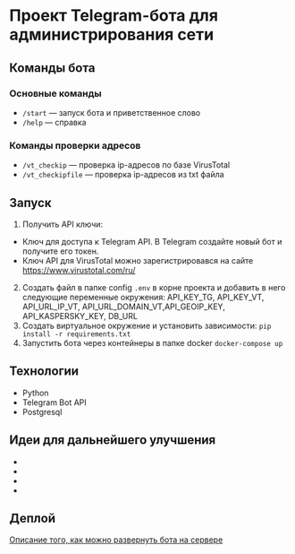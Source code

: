 # Проект Telegram-бота для администрирования сети
## Команды бота
### Основные команды
- `/start` — запуск бота и приветственное слово
- `/help` — справка
### Команды проверки адресов
- `/vt_checkip` — проверка ip-адресов по базе VirusTotal
- `/vt_checkipfile` — проверка ip-адресов из txt файла

## Запуск
1. Получить API ключи:
- Ключ для доступа к Telegram API. В Telegram создайте новый бот и получите его токен.
- Ключ API для VirusTotal можно зарегистрировався на сайте https://www.virustotal.com/ru/
2. Создать файл в папке config `.env` в корне проекта и добавить в него следующие переменные окружения: API_KEY_TG, API_KEY_VT, API_URL_IP_VT, API_URL_DOMAIN_VT,API_GEOIP_KEY, API_KASPERSKY_KEY,
DB_URL
3. Создать виртуальное окружение и установить зависимости: `pip install -r requirements.txt`
4. Запустить бота через контейнеры в папке docker `docker-compose up`

## Технологии

- Python
- Telegram Bot API
- Postgresql

## Идеи для дальнейшего улучшения

-
-
-
-

## Деплой

[Описание того, как можно развернуть бота на сервере](DEPLOY.md)
